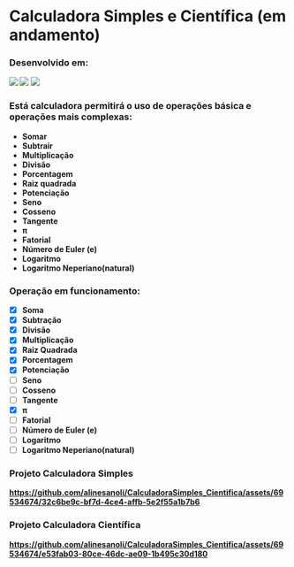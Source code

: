 # Calculadora Simples e Científica (em andamento)

### <strong> Desenvolvido em:

<img src="https://camo.githubusercontent.com/bfe6a48836e87b13a16f1f56f88fee428475c2ac29247992ec9b8bcc7154f881/68747470733a2f2f696d672e736869656c64732e696f2f62616467652f48544d4c352d4533344632363f7374796c653d666f722d7468652d6261646765266c6f676f3d68746d6c35266c6f676f436f6c6f723d7768697465"> <img src="https://camo.githubusercontent.com/472c222e8f240a48ae51cd9b082a1b857be809dcd851a25150890c2da50c13a5/68747470733a2f2f696d672e736869656c64732e696f2f62616467652f435353332d3135373242363f7374796c653d666f722d7468652d6261646765266c6f676f3d63737333266c6f676f436f6c6f723d7768697465"> <img src="https://camo.githubusercontent.com/84372c7d2f1a7308844360ecad82d49b3f6cbc068a0c5e31aeea6ca5344b77ba/68747470733a2f2f696d672e736869656c64732e696f2f62616467652f4a6176615363726970742d4637444631453f7374796c653d666f722d7468652d6261646765266c6f676f3d6a617661736372697074266c6f676f436f6c6f723d626c61636b">

### <strong> Está calculadora permitirá o uso de operações básica e operações mais complexas:
- Somar
- Subtrair
- Multiplicação
- Divisão
- Porcentagem
- Raiz quadrada
- Potenciação
- Seno
- Cosseno
- Tangente
- π
- Fatorial
- Número de Euler (e)
- Logaritmo
- Logaritmo Neperiano(natural)

### Operação em funcionamento:
- [x] Soma
- [x] Subtração
- [x] Divisão
- [x] Multiplicação
- [x] Raiz Quadrada
- [x] Porcentagem
- [x] Potenciação
- [ ] Seno
- [ ] Cosseno
- [ ] Tangente
- [x] π
- [ ] Fatorial
- [ ] Número de Euler (e)
- [ ] Logaritmo
- [ ] Logaritmo Neperiano(natural)

### <strong> Projeto Calculadora Simples
https://github.com/alinesanoli/CalculadoraSimples_Cientifica/assets/69534674/32c6be9c-bf7d-4ce4-affb-5e2f55a1b7b6

### <strong> Projeto Calculadora Científica
https://github.com/alinesanoli/CalculadoraSimples_Cientifica/assets/69534674/e53fab03-80ce-46dc-ae09-1b495c30d180


